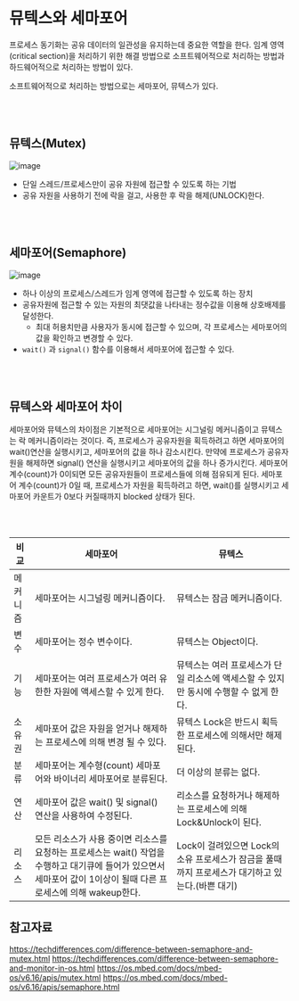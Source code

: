 # 뮤텍스와 세마포어
프로세스 동기화는 공유 데이터의 일관성을 유지하는데 중요한 역할을 한다. 임계 영역(critical section)을 처리하기 위한 해결 방법으로 소프트웨어적으로 처리하는 방법과 하드웨어적으로 처리하는 방법이 있다.

소프트웨어적으로 처리하는 방법으로는 세마포어, 뮤텍스가 있다.

<br/><br/>

## 뮤텍스(Mutex)

![image](https://github.com/user-attachments/assets/dfe2b34a-16cd-4d14-822b-23bccda8566b)

- 단일 스레드/프로세스만이 공유 자원에 접근할 수 있도록 하는 기법
- 공유 자원을 사용하기 전에 락을 걸고, 사용한 후 락을 해제(UNLOCK)한다.

<br/><br/>

## 세마포어(Semaphore)

![image](https://github.com/user-attachments/assets/a7a73915-7fda-4d58-b2ba-2c230798ed3b)

- 하나 이상의 프로세스/스레드가 임계 영역에 접근할 수 있도록 하는 장치
- 공유자원에 접근할 수 있는 자원의 최댓값을 나타내는 정수값을 이용해 상호배제를 달성한다.
    - 최대 허용치만큼 사용자가 동시에 접근할 수 있으며, 각 프로세스는 세마포어의 값을 확인하고 변경할 수 있다.
- `wait()` 과 `signal()` 함수를 이용해서 세마포어에 접근할 수 있다.

<br/><br/>

## 뮤텍스와 세마포어 차이
세마포어와 뮤텍스의 차이점은 기본적으로 세마포어는 시그널링 메커니즘이고 뮤텍스는 락 메커니즘이라는 것이다. 즉, 프로세스가 공유자원을 획득하려고 하면 세마포어의 wait()연산을 실행시키고, 세마포어의 값을 하나 감소시킨다. 만약에 프로세스가 공유자원을 해제하면 signal() 연산을 실행시키고 세마포어의 값을 하나 증가시킨다. 세마포어 계수(count)가 0이되면 모든 공유자원들이 프로세스들에 의해 점유되게 된다. 
세마포어 계수(count)가 0일 때, 프로세스가 자원을 획득하려고 하면, wait()를 실행시키고 세마포어 카운트가 0보다 커질때까지 blocked 상태가 된다.

<br/><br/>

| 비교 | 세마포어 | 뮤텍스 |
| ----------------------- | ------ | ------ |
| 메커니즘 | 세마포어는 시그널링 메커니즘이다. | 뮤텍스는 잠금 메커니즘이다. |
| 변수 | 세마포어는 정수 변수이다. | 뮤텍스는 Object이다. |
| 기능 | 세마포어는 여러 프로세스가 여러 유한한 자원에 액세스할 수 있게 한다. | 뮤텍스는 여러 프로세스가 단일 리소스에 액세스할 수 있지만 동시에 수행할 수 없게 한다. |
| 소유권 | 세마포어 값은 자원을 얻거나 해제하는 프로세스에 의해 변경 될 수 있다. | 뮤텍스 Lock은 반드시 획득한 프로세스에 의해서만 해제된다. |
| 분류 | 세마포어는 계수형(count) 세마포어와 바이너리 세마포어로 분류된다. | 더 이상의 분류는 없다. |
| 연산 | 세마포어 값은 wait() 및 signal() 연산을 사용하여 수정된다. | 리소스를 요청하거나 해제하는 프로세스에 의해 Lock&Unlock이 된다. | 
| 리소스 | 모든 리소스가 사용 중이면 리소스를 요청하는 프로세스는 wait() 작업을 수행하고 대기큐에 들어가 있으면서 세마포어 값이 1이상이 될때 다른 프로세스에 의해 wakeup한다. | Lock이 걸려있으면 Lock의 소유 프로세스가 잠금을 풀때까지 프로세스가 대기하고 있는다.(바쁜 대기) |


## 참고자료
https://techdifferences.com/difference-between-semaphore-and-mutex.html
https://techdifferences.com/difference-between-semaphore-and-monitor-in-os.html
https://os.mbed.com/docs/mbed-os/v6.16/apis/mutex.html
https://os.mbed.com/docs/mbed-os/v6.16/apis/semaphore.html
